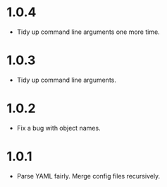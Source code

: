 # 1.0.4

-   Tidy up command line arguments one more time.

# 1.0.3

-   Tidy up command line arguments.

# 1.0.2

-   Fix a bug with object names.

# 1.0.1

-   Parse YAML fairly. Merge config files recursively.
